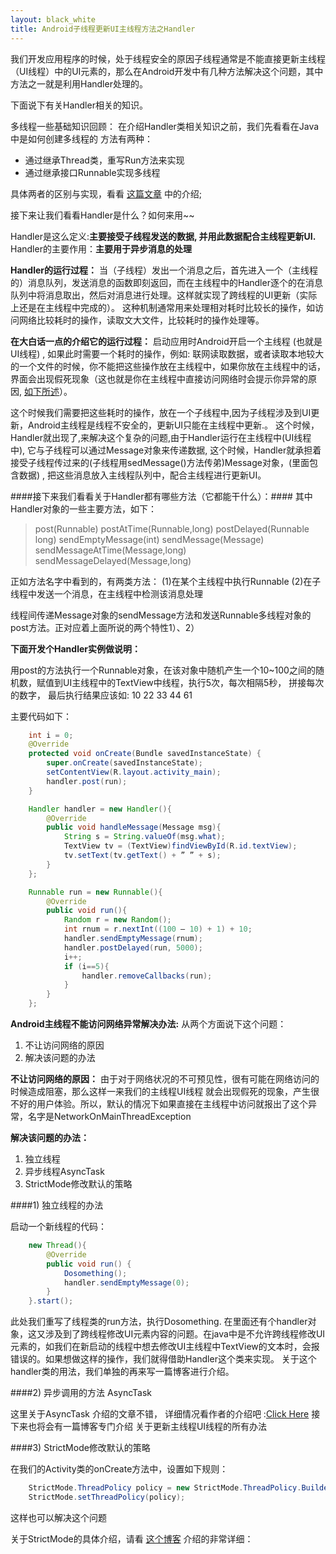 ```yaml
---
layout: black_white
title: Android子线程更新UI主线程方法之Handler
---
```


我们开发应用程序的时候，处于线程安全的原因子线程通常是不能直接更新主线程（UI线程）中的UI元素的，那么在Android开发中有几种方法解决这个问题，其中方法之一就是利用Handler处理的。

下面说下有关Handler相关的知识。

多线程一些基础知识回顾：
在介绍Handler类相关知识之前，我们先看看在Java中是如何创建多线程的
方法有两种：

* 通过继承Thread类，重写Run方法来实现
* 通过继承接口Runnable实现多线程

具体两者的区别与实现，看看 [这篇文章](http://developer.51cto.com/art/201203/321042.htm) 中的介绍;
 
接下来让我们看看Handler是什么？如何来用~~

Handler是这么定义:**主要接受子线程发送的数据, 并用此数据配合主线程更新UI.**
Handler的主要作用：**主要用于异步消息的处理**

**Handler的运行过程：**
当（子线程）发出一个消息之后，首先进入一个（主线程的）消息队列，发送消息的函数即刻返回，而在主线程中的Handler逐个的在消息队列中将消息取出，然后对消息进行处理。这样就实现了跨线程的UI更新（实际上还是在主线程中完成的）。
这种机制通常用来处理相对耗时比较长的操作，如访问网络比较耗时的操作，读取文大文件，比较耗时的操作处理等。

**在大白话一点的介绍它的运行过程：**
启动应用时Android开启一个主线程 (也就是UI线程) , 如果此时需要一个耗时的操作，例如: 联网读取数据，或者读取本地较大的一个文件的时候，你不能把这些操作放在主线程中，如果你放在主线程中的话，界面会出现假死现象（这也就是你在主线程中直接访问网络时会提示你异常的原因, [如下所述](#jump)）。

这个时候我们需要把这些耗时的操作，放在一个子线程中,因为子线程涉及到UI更新，Android主线程是线程不安全的，更新UI只能在主线程中更新.。
这个时候，Handler就出现了,来解决这个复杂的问题,由于Handler运行在主线程中(UI线程中), 它与子线程可以通过Message对象来传递数据, 这个时候，Handler就承担着接受子线程传过来的(子线程用sedMessage()方法传弟)Message对象，(里面包含数据) , 把这些消息放入主线程队列中，配合主线程进行更新UI。

 
####接下来我们看看关于Handler都有哪些方法（它都能干什么）：####
其中Handler对象的一些主要方法，如下：
>post(Runnable) postAtTime(Runnable,long)
postDelayed(Runnable long)
sendEmptyMessage(int)
sendMessage(Message)
sendMessageAtTime(Message,long)
>sendMessageDelayed(Message,long)

正如方法名字中看到的，有两类方法：
(1)在某个主线程中执行Runnable
(2)在子线程中发送一个消息，在主线程中检测该消息处理

线程间传递Message对象的sendMessage方法和发送Runnable多线程对象的post方法。正对应着上面所说的两个特性1）、2）

**下面开发个Handler实例做说明：**

用post的方法执行一个Runnable对象，在该对象中随机产生一个10~100之间的随机数，赋值到UI主线程中的TextView中线程，执行5次，每次相隔5秒， 拼接每次的数字， 最后执行结果应该如: 10 22 33 44 61

主要代码如下：

```java
    int i = 0;
    @Override
    protected void onCreate(Bundle savedInstanceState) {
        super.onCreate(savedInstanceState);
        setContentView(R.layout.activity_main);
        handler.post(run);
    }

    Handler handler = new Handler(){
        @Override
        public void handleMessage(Message msg){
            String s = String.valueOf(msg.what);
            TextView tv = (TextView)findViewById(R.id.textView);
            tv.setText(tv.getText() + ” ” + s);
        }
    };

    Runnable run = new Runnable(){
        @Override
        public void run(){
            Random r = new Random();
            int rnum = r.nextInt((100 – 10) + 1) + 10;
            handler.sendEmptyMessage(rnum);
            handler.postDelayed(run, 5000);
            i++;
            if (i==5){
                handler.removeCallbacks(run);
            }
        }
    };
```
<span id = "jump">**Android主线程不能访问网络异常解决办法:**</span>
从两个方面说下这个问题：
1. 不让访问网络的原因
2. 解决该问题的办法

**不让访问网络的原因：**
由于对于网络状况的不可预见性，很有可能在网络访问的时候造成阻塞，那么这样一来我们的主线程UI线程 就会出现假死的现象，产生很不好的用户体验。所以，默认的情况下如果直接在主线程中访问就报出了这个异常，名字是NetworkOnMainThreadException

**解决该问题的办法：**
1. 独立线程
2. 异步线程AsyncTask
3. StrictMode修改默认的策略

####1) 独立线程的办法

启动一个新线程的代码：
```java
    new Thread(){
        @Override
        public void run() {
            Dosomething();
            handler.sendEmptyMessage(0);
        }
    }.start();
```

此处我们重写了线程类的run方法，执行Dosomething. 在里面还有个handler对象，这又涉及到了跨线程修改UI元素内容的问题。在java中是不允许跨线程修改UI元素的，如我们在新启动的线程中想去修改UI主线程中TextView的文本时，会报错误的。如果想做这样的操作，我们就得借助Handler这个类来实现。 关于这个handler类的用法，我们单独的再来写一篇博客进行介绍。

####2) 异步调用的方法 AsyncTask

这里关于AsyncTask 介绍的文章不错， 详细情况看作者的介绍吧 :[Click Here](http://www.cnblogs.com/dawei/archive/2011/04/18/2019903.html#2824345)
接下来也将会有一篇博客专门介绍 关于更新主线程UI线程的所有办法

####3) StrictMode修改默认的策略

在我们的Activity类的onCreate方法中，设置如下规则：
```java
    StrictMode.ThreadPolicy policy = new StrictMode.ThreadPolicy.Builder().permitAll().build();
    StrictMode.setThreadPolicy(policy);
```

这样也可以解决这个问题

关于StrictMode的具体介绍，请看 [这个博客](http://hb.qq.com/a/20110914/000054.htm) 介绍的非常详细：